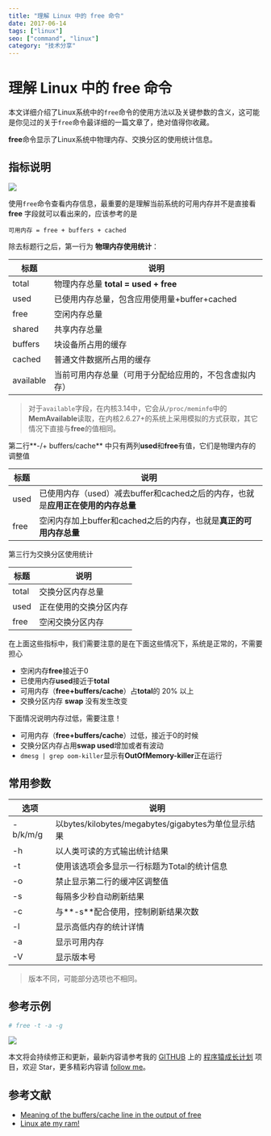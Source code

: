 ```yaml
---
title: "理解 Linux 中的 free 命令"
date: 2017-06-14
tags: ["linux"]
seo: ["command", "linux"]
category: "技术分享"
---
```

# 理解 Linux 中的 free 命令

本文详细介绍了Linux系统中的`free`命令的使用方法以及关键参数的含义，这可能是你见过的关于`free`命令最详细的一篇文章了，绝对值得你收藏。

**free**命令显示了Linux系统中物理内存、交换分区的使用统计信息。

## 指标说明

![](https://ssl.aicode.cc/14965636958956.jpg)

使用`free`命令查看内存信息，最重要的是理解当前系统的可用内存并不是直接看 **free** 字段就可以看出来的，应该参考的是

```
可用内存 = free + buffers + cached
```

除去标题行之后，第一行为 **物理内存使用统计**：

| 标题      | 说明                                                   |
| --------- | ------------------------------------------------------ |
| total     | 物理内存总量 **total = used + free**                   |
| used      | 已使用内存总量，包含应用使用量+buffer+cached           |
| free      | 空闲内存总量                                           |
| shared    | 共享内存总量                                           |
| buffers   | 块设备所占用的缓存                                     |
| cached    | 普通文件数据所占用的缓存                               |
| available | 当前可用内存总量（可用于分配给应用的，不包含虚拟内存） |

> 对于`available`字段，在内核3.14中，它会从`/proc/meminfo`中的**MemAvailable**读取，在内核2.6.27+的系统上采用模拟的方式获取，其它情况下直接与**free**的值相同。

第二行**-/+ buffers/cache** 中只有两列**used**和**free**有值，它们是物理内存的调整值

| 标题 | 说明                                                         |
| ---- | ------------------------------------------------------------ |
| used | 已使用内存（used）减去buffer和cached之后的内存，也就是**应用正在使用的内存总量** |
| free | 空闲内存加上buffer和cached之后的内存，也就是**真正的可用内存总量** |

第三行为交换分区使用统计

| 标题  | 说明                   |
| ----- | ---------------------- |
| total | 交换分区内存总量       |
| used  | 正在使用的交换分区内存 |
| free  | 空闲交换分区内存       |

在上面这些指标中，我们需要注意的是在下面这些情况下，系统是正常的，不需要担心

- 空闲内存**free**接近于0
- 已使用内存**used**接近于**total**
- 可用内存（**free+buffers/cache**）占**total**的 20% 以上
- 交换分区内存 **swap** 没有发生改变

下面情况说明内存过低，需要注意！

- 可用内存（**free+buffers/cache**）过低，接近于0的时候
- 交换分区内存占用**swap used**增加或者有波动
- `dmesg | grep oom-killer`显示有**OutOfMemory-killer**正在运行

## 常用参数

| 选项     | 说明                                                |
| -------- | --------------------------------------------------- |
| -b/k/m/g | 以bytes/kilobytes/megabytes/gigabytes为单位显示结果 |
| -h       | 以人类可读的方式输出统计结果                        |
| -t       | 使用该选项会多显示一行标题为Total的统计信息         |
| -o       | 禁止显示第二行的缓冲区调整值                        |
| -s       | 每隔多少秒自动刷新结果                              |
| -c       | 与**-s**配合使用，控制刷新结果次数                  |
| -l       | 显示高低内存的统计详情                              |
| -a       | 显示可用内存                                        |
| -V       | 显示版本号                                          |

> 版本不同，可能部分选项也不相同。

## 参考示例

```bash
# free -t -a -g
```

![](https://ssl.aicode.cc/14965907444264.jpg)

本文将会持续修正和更新，最新内容请参考我的 [GITHUB](https://github.com/mylxsw) 上的 [程序猿成长计划](https://github.com/mylxsw/growing-up) 项目，欢迎 Star，更多精彩内容请 [follow me](https://github.com/mylxsw)。

## 参考文献

- [Meaning of the buffers/cache line in the output of free](https://serverfault.com/questions/85470/meaning-of-the-buffers-cache-line-in-the-output-of-free)
- [Linux ate my ram!](http://www.linuxatemyram.com/)
